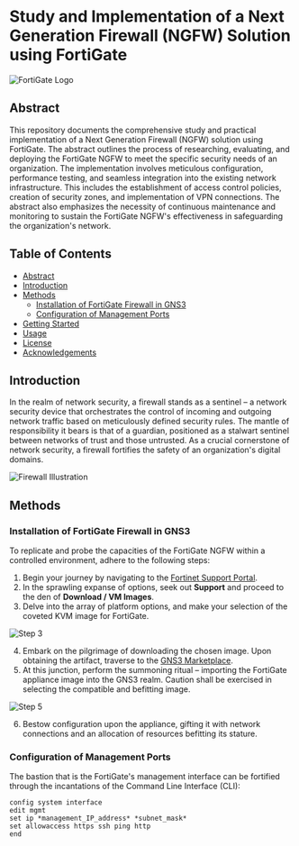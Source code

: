# Study and Implementation of a Next Generation Firewall (NGFW) Solution using FortiGate

![FortiGate Logo](https://raw.githubusercontent.com/yourusername/yourrepository/main/fortigate_logo.png)

## Abstract

This repository documents the comprehensive study and practical implementation of a Next Generation Firewall (NGFW) solution using FortiGate. The abstract outlines the process of researching, evaluating, and deploying the FortiGate NGFW to meet the specific security needs of an organization. The implementation involves meticulous configuration, performance testing, and seamless integration into the existing network infrastructure. This includes the establishment of access control policies, creation of security zones, and implementation of VPN connections. The abstract also emphasizes the necessity of continuous maintenance and monitoring to sustain the FortiGate NGFW's effectiveness in safeguarding the organization's network.

## Table of Contents

- [Abstract](#abstract)
- [Introduction](#introduction)
- [Methods](#methods)
  - [Installation of FortiGate Firewall in GNS3](#installation-of-fortigate-firewall-in-gns3)
  - [Configuration of Management Ports](#configuration-of-management-ports)
- [Getting Started](#getting-started)
- [Usage](#usage)
- [License](#license)
- [Acknowledgements](#acknowledgements)

## Introduction

In the realm of network security, a firewall stands as a sentinel – a network security device that orchestrates the control of incoming and outgoing network traffic based on meticulously defined security rules. The mantle of responsibility it bears is that of a guardian, positioned as a stalwart sentinel between networks of trust and those untrusted. As a crucial cornerstone of network security, a firewall fortifies the safety of an organization's digital domains.

![Firewall Illustration](https://raw.githubusercontent.com/yourusername/yourrepository/main/firewall_illustration.png)

## Methods

### Installation of FortiGate Firewall in GNS3

To replicate and probe the capacities of the FortiGate NGFW within a controlled environment, adhere to the following steps:

1. Begin your journey by navigating to the [Fortinet Support Portal](https://support.fortinet.com/asset/#/).
2. In the sprawling expanse of options, seek out **Support** and proceed to the den of **Download / VM Images**.
3. Delve into the array of platform options, and make your selection of the coveted KVM image for FortiGate. 

![Step 3](https://raw.githubusercontent.com/yourusername/yourrepository/main/step_3_image_link.png)

4. Embark on the pilgrimage of downloading the chosen image. Upon obtaining the artifact, traverse to the [GNS3 Marketplace](https://www.gns3.com/marketplace).
5. At this junction, perform the summoning ritual – importing the FortiGate appliance image into the GNS3 realm. Caution shall be exercised in selecting the compatible and befitting image. 

![Step 5](https://raw.githubusercontent.com/yourusername/yourrepository/main/step_5_image_link.png)

6. Bestow configuration upon the appliance, gifting it with network connections and an allocation of resources befitting its stature.

### Configuration of Management Ports

The bastion that is the FortiGate's management interface can be fortified through the incantations of the Command Line Interface (CLI):

```shell
config system interface
edit mgmt
set ip *management_IP_address* *subnet_mask*
set allowaccess https ssh ping http
end
